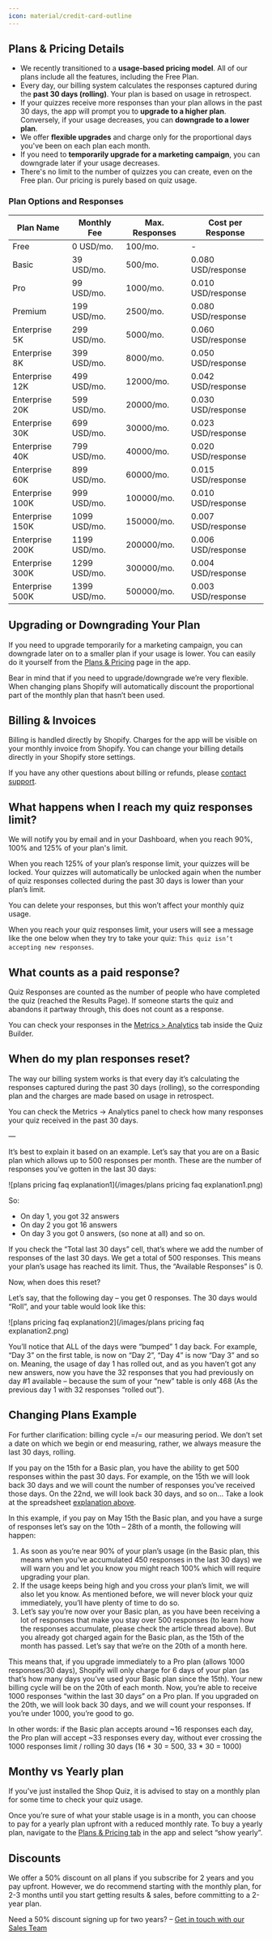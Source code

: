 ```yaml
---
icon: material/credit-card-outline
---
```


## Plans & Pricing Details

- We recently transitioned to a **usage-based pricing model**. All of our plans include all the features, including the Free Plan.
- Every day, our billing system calculates the responses captured during the **past 30 days (rolling)**. Your plan is based on usage in retrospect.
- If your quizzes receive more responses than your plan allows in the past 30 days, the app will prompt you to **upgrade to a higher plan**. Conversely, if your usage decreases, you can **downgrade to a lower plan**.
- We offer **flexible upgrades** and charge only for the proportional days you've been on each plan each month.
- If you need to **temporarily upgrade for a marketing campaign**, you can downgrade later if your usage decreases.
- There's no limit to the number of quizzes you can create, even on the Free plan. Our pricing is purely based on quiz usage.

### Plan Options and Responses

| Plan Name       | Monthly Fee | Max. Responses | Cost per Response  |
|-----------------|-------------|----------------|--------------------|
| Free            | 0 USD/mo.   | 100/mo.        | -                  |
| Basic           | 39 USD/mo.  | 500/mo.        | 0.080 USD/response |
| Pro             | 99 USD/mo.  | 1000/mo.       | 0.010 USD/response |
| Premium         | 199 USD/mo. | 2500/mo.       | 0.080 USD/response |
| Enterprise 5K   | 299 USD/mo. | 5000/mo.       | 0.060 USD/response |
| Enterprise 8K   | 399 USD/mo. | 8000/mo.       | 0.050 USD/response |
| Enterprise 12K  | 499 USD/mo. | 12000/mo.      | 0.042 USD/response |
| Enterprise 20K  | 599 USD/mo. | 20000/mo.      | 0.030 USD/response |
| Enterprise 30K  | 699 USD/mo. | 30000/mo.      | 0.023 USD/response |
| Enterprise 40K  | 799 USD/mo. | 40000/mo.      | 0.020 USD/response |
| Enterprise 60K  | 899 USD/mo. | 60000/mo.      | 0.015 USD/response |
| Enterprise 100K | 999 USD/mo. | 100000/mo.     | 0.010 USD/response |
| Enterprise 150K | 1099 USD/mo.| 150000/mo.     | 0.007 USD/response |
| Enterprise 200K | 1199 USD/mo.| 200000/mo.     | 0.006 USD/response |
| Enterprise 300K | 1299 USD/mo.| 300000/mo.     | 0.004 USD/response |
| Enterprise 500K | 1399 USD/mo.| 500000/mo.     | 0.003 USD/response |

## Upgrading or Downgrading Your Plan

If you need to upgrade temporarily for a marketing campaign, you can downgrade later on to a smaller plan if your usage is lower. You can easily do it yourself from the [Plans & Pricing](https://docs.revenuehunt.com/reference/plans-pricing/) page in the app.

Bear in mind that if you need to upgrade/downgrade we’re very flexible. When changing plans Shopify will automatically discount the proportional part of the monthly plan that hasn’t been used.

## Billing & Invoices

Billing is handled directly by Shopify. Charges for the app will be visible on your monthly invoice from Shopify. You can change your billing details directly in your Shopify store settings.

If you have any other questions about billing or refunds, please [contact support](https://docs.revenuehunt.com/how-to-guides/contact-customer-support/).

## What happens when I reach my quiz responses limit?

We will notify you by email and in your Dashboard, when you reach 90%, 100% and 125% of your plan's limit.

When you reach 125% of your plan’s response limit, your quizzes will be locked. Your quizzes will automatically be unlocked again when the number of quiz responses collected during the past 30 days is lower than your plan’s limit.

You can delete your responses, but this won’t affect your monthly quiz usage.

When you reach your quiz responses limit, your users will see a message like the one below when they try to take your quiz: `This quiz isn’t accepting new responses`.

## What counts as a paid response?

Quiz Responses are counted as the number of people who have completed the quiz (reached the Results Page). If someone starts the quiz and abandons it partway through, this does not count as a response.

You can check your responses in the [Metrics > Analytics](https://docs.revenuehunt.com/reference/quiz-builder/#analytics) tab inside the Quiz Builder.

## When do my plan responses reset?

The way our billing system works is that every day it’s calculating the responses captured during the past 30 days (rolling), so the corresponding plan and the charges are made based on usage in retrospect.

You can check the Metrics -> Analytics panel to check how many responses your quiz received in the past 30 days.

—

It’s best to explain it based on an example. Let’s say that you are on a Basic plan which allows up to 500 responses per month. These are the number of responses you’ve gotten in the last 30 days:

![plans pricing faq explanation1](/images/plans pricing faq explanation1.png)

So:

- On day 1, you got 32 answers
- On day 2 you got 16 answers
- On day 3 you got 0 answers, (so none at all) and so on.

If you check the “Total last 30 days” cell, that’s where we add the number of responses of the last 30 days. We get a total of 500 responses. This means your plan’s usage has reached its limit. Thus, the “Available Responses” is 0.

Now, when does this reset?

Let’s say, that the following day – you get 0 responses. The 30 days would “Roll”, and your table would look like this:

![plans pricing faq explanation2](/images/plans pricing faq explanation2.png)

You’ll notice that ALL of the days were “bumped” 1 day back. For example, “Day 3” on the first table, is now on “Day 2”, “Day 4” is now “Day 3” and so on. Meaning, the usage of day 1 has rolled out, and as you haven’t got any new answers, now you have the 32 responses that you had previously on day #1 available – because the sum of your “new” table is only 468 (As the previous day 1 with 32 responses “rolled out”).

## Changing Plans Example

For further clarification: billing cycle =/= our measuring period. We don’t set a date on which we begin or end measuring, rather, we always measure the last 30 days, rolling.
 

If you pay on the 15th for a Basic plan, you have the ability to get 500 responses within the past 30 days. For example, on the 15th we will look back 30 days and we will count the number of responses you’ve received those days. On the 22nd, we will look back 30 days, and so on…  Take a look at the spreadsheet [explanation above](#when-do-my-plan-responses-reset).
 

In this example, if you pay on May 15th the Basic plan, and you have a surge of responses let’s say on the 10th – 28th of a month, the following will happen:

1. As soon as you’re near 90% of your plan’s usage (in the Basic plan, this means when you’ve accumulated 450 responses in the last 30 days) we will warn you and let you know you might reach 100% which will require upgrading your plan.
2. If the usage keeps being high and you cross your plan’s limit, we will also let you know. As mentioned before, we will never block your quiz immediately, you’ll have plenty of time to do so.
3. Let’s say you’re now over your Basic plan, as you have been receiving a lot of responses that make you stay over 500 responses (to learn how the responses accumulate, please check the article thread above). But you already got charged again for the Basic plan, as the 15th of the month has passed. Let’s say that we’re on the 20th of a month here.

This means that, if you upgrade immediately to a Pro plan (allows 1000 responses/30 days), Shopify will only charge for 6 days of your plan (as that’s how many days you’ve used your Basic plan since the 15th). Your new billing cycle will be on the 20th of each month. Now, you’re able to receive 1000 responses “within the last 30 days” on a Pro plan. If you upgraded on the 20th, we will look back 30 days, and we will count your responses. If you’re under 1000, you’re good to go.
 

In other words: if the Basic plan accepts around ~16 responses each day, the Pro plan will accept ~33 responses every day, without ever crossing the 1000 responses limit / rolling 30 days (16 * 30 = 500, 33 * 30 = 1000)

## Monthy vs Yearly plan

If you’ve just installed the Shop Quiz, it is advised to stay on a monthly plan for some time to check your quiz usage. 

Once you’re sure of what your stable usage is in a month, you can choose to pay for a yearly plan upfront with a reduced monthly rate. To buy a yearly plan, navigate to the [Plans & Pricing tab](https://docs.revenuehunt.com/reference/plans-pricing/) in the app and select “show yearly”.

## Discounts

We offer a 50% discount on all plans if you subscribe for 2 years and you pay upfront. However, we do recommend starting with the monthly plan, for 2-3 months until you start getting results & sales, before committing to a 2-year plan.

Need a 50% discount signing up for two years? – [Get in touch with our Sales Team](https://docs.revenuehunt.com/how-to-guides/contact-customer-support/)

